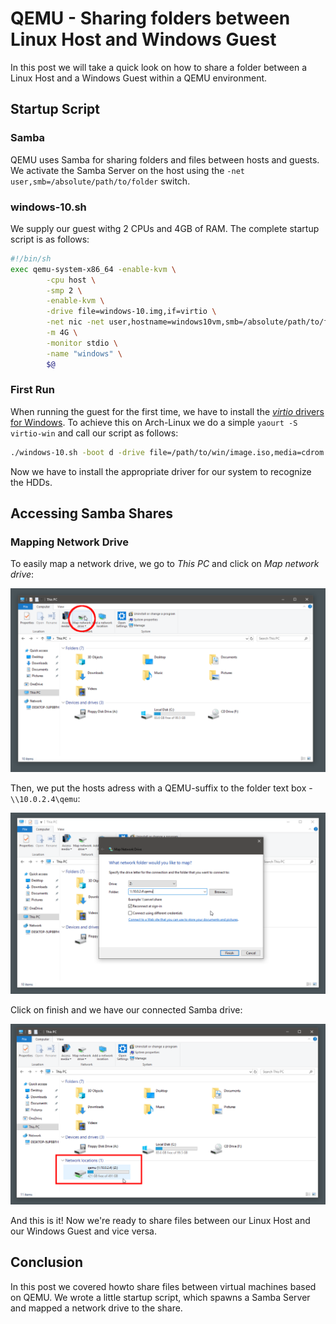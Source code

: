 # QEMU - Sharing folders between Linux Host and Windows Guest #

In this post we will take a quick look on how to share a folder between a Linux Host and a Windows Guest within a QEMU environment. 

## [](#startup-script)Startup Script
### [](#samba)Samba
QEMU uses Samba for sharing folders and files between hosts and guests. We activate the Samba Server on the host using the `-net user,smb=/absolute/path/to/folder` switch.
### [](#windows-10-sh)windows-10.sh
We supply our guest withg 2 CPUs and 4GB of RAM. 
The complete startup script is as follows:

```bash
#!/bin/sh
exec qemu-system-x86_64 -enable-kvm \
        -cpu host \
        -smp 2 \
        -enable-kvm \
        -drive file=windows-10.img,if=virtio \
        -net nic -net user,hostname=windows10vm,smb=/absolute/path/to/folder \
        -m 4G \
        -monitor stdio \
        -name "windows" \
        $@ 
```

### [](#first-run)First Run
When running the guest for the first time, we have to install the [_virtio_ drivers for Windows](https://docs.fedoraproject.org/quick-docs/en-US/creating-windows-virtual-machines-using-virtio-drivers.html).
To achieve this on Arch-Linux we do a simple `yaourt -S virtio-win` and call our script as follows:
```bash
./windows-10.sh -boot d -drive file=/path/to/win/image.iso,media=cdrom -drive file=/usr/share/virtio/virtio-win.iso,media=cdrom
```
Now we have to install the appropriate driver for our system to recognize the HDDs.

## [](#accessing-samba-shares)Accessing Samba Shares
### [](#mapping-network-drive)Mapping Network Drive
To easily map a network drive, we go to _This PC_ and click on _Map network drive_:

![](assets/map-network-drive-1.png)

Then, we put the hosts adress with a QEMU-suffix to the folder text box - `\\10.0.2.4\qemu`:

![](assets/map-network-drive-2.png)

Click on finish and we have our connected Samba drive:

![](assets/map-network-drive-3.png)

And this is it! Now we're ready to share files between our Linux Host and our Windows Guest and vice versa.

## [](#conclusion)Conclusion
In this post we covered howto share files between virtual machines based on QEMU. We wrote a little startup script, which spawns a Samba Server and mapped a network drive to the share. 
